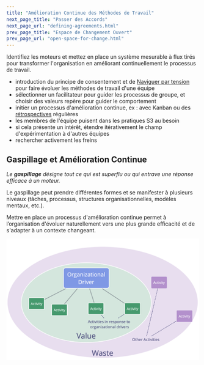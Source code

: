 ```yaml
---
title: "Amélioration Continue des Méthodes de Travail"
next_page_title: "Passer des Accords"
next_page_url: "defining-agreements.html"
prev_page_title: "Espace de Changement Ouvert"
prev_page_url: "open-space-for-change.html"
---
```



<div class="card summary"><div class="card-body">Identifiez les moteurs et mettez en place un système mesurable à flux tirés pour transformer l'organisation en améliorant continuellement le processus de travail.
</div></div>

- introduction du principe de consentement et de [Naviguer par tension](navigate-via-tension.html) pour faire évoluer les méthodes de travail d'une équipe
- sélectionner un facilitateur pour guider les processus de groupe, et choisir des valeurs repère pour guider le comportement
- initier un processus d'amélioration continue, ex : avec Kanban ou des [rétrospectives](retrospective.html) régulières
- les membres de l'équipe puisent dans les pratiques S3 au besoin
- si cela présente un intérêt, étendre itérativement le champ d'expérimentation à d'autres équipes
- rechercher activement les freins

## Gaspillage et Amélioration Continue

_Le **gaspillage** désigne tout ce qui est superflu ou qui entrave une réponse efficace à un moteur._

Le gaspillage peut prendre différentes formes et se manifester à plusieurs niveaux (tâches, processus, structures organisationnelles, modèles mentaux, etc.).

Mettre en place un processus d'amélioration continue permet à l’organisation d'évoluer naturellement vers une plus grande efficacité et de s'adapter à un contexte changeant.

![Moteurs, Valeur et Gaspillage](img/workflow-and-value/drivers-value-waste.png)